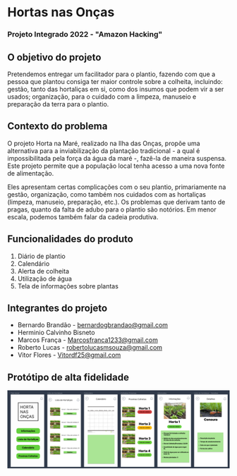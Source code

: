 # Hortas nas Onças
### Projeto Integrado 2022 - "Amazon Hacking"

## O objetivo do projeto
Pretendemos entregar um facilitador para o plantio, fazendo com que a pessoa que plantou consiga ter maior controle sobre a colheita, incluindo: gestão, tanto das hortaliças em si, como dos insumos que podem vir a ser usados; organização, para o cuidado com a limpeza, manuseio e preparação da terra para o plantio.

## Contexto do problema
O projeto Horta na Maré, realizado na Ilha das Onças, propõe uma alternativa para a inviabilização da plantação tradicional - a qual é impossibilitada pela força da água da maré -, fazê-la de maneira suspensa. Este projeto permite que a população local tenha acesso a uma nova fonte de alimentação.

Eles apresentam certas complicações com o seu plantio, primariamente na gestão, organização, como também nos cuidados com as hortaliças (limpeza, manuseio, preparação, etc.). Os problemas que derivam tanto de pragas, quanto da falta de adubo para o plantio são notórios. Em menor escala, podemos também falar da cadeia produtiva.

## Funcionalidades do produto
1. Diário de plantio
2. Calendário 
3. Alerta de colheita
4. Utilização de água
5. Tela de informações sobre plantas

## Integrantes do projeto
- Bernardo Brandão - bernardogbrandao@gmail.com
- Herminio Calvinho Bisneto
- Marcos França - Marcosfranca1233@gmail.com
- Roberto Lucas - robertolucasmsouza@gmail.com
- Vitor Flores - Vitordf25@gmail.com

## Protótipo de alta fidelidade
![prototipo](https://github.com/bernrdo/Hortas-nas-On-as/blob/9c62ae6c30dcbf72f1e3e0b52d782318fdc9344f/Prototipo%20app.png)
